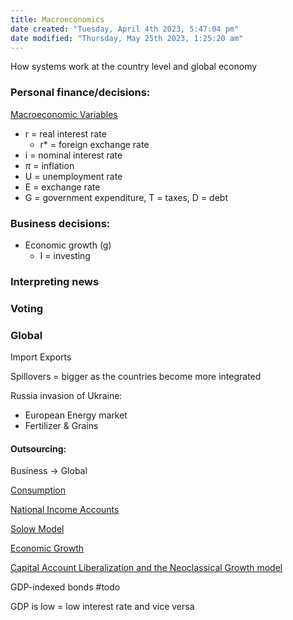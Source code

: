 ```yaml
---
title: Macroeconomics
date created: "Tuesday, April 4th 2023, 5:47:04 pm"
date modified: "Thursday, May 25th 2023, 1:25:20 am"
---
```


How systems work at the country level and global economy

### Personal finance/decisions:

[Macroeconomic Variables](Macroeconomic%20Variables.md)

* r = real interest rate
  * r\* = foreign exchange rate
* i = nominal interest rate
* $\pi$ = inflation
* U = unemployment rate
* E = exchange rate
* G = government expenditure, T = taxes, D = debt

### Business decisions:

* Economic growth (g)
  * I = investing

### Interpreting news

### Voting

### Global

Import
Exports

Spillovers = bigger as the countries become more integrated

Russia invasion of Ukraine:

* European Energy market
* Fertilizer & Grains

#### Outsourcing:

Business -> Global

[Consumption](Consumption.md)

[National Income Accounts](National%20Income%20Accounts.md)

[Solow Model](Solow%20Model.md)

[Economic Growth](Economic%20Growth.md)

[Capital Account Liberalization and the Neoclassical Growth model](Capital%20Account%20Liberalization%20and%20the%20Neoclassical%20Growth%20model.md)

GDP-indexed bonds #todo

GDP is low = low interest rate and vice versa
